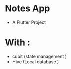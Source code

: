 # Notes App
- A Flutter Project
  
# With :
  - cubit (state management )
  - Hive  (Local database )
